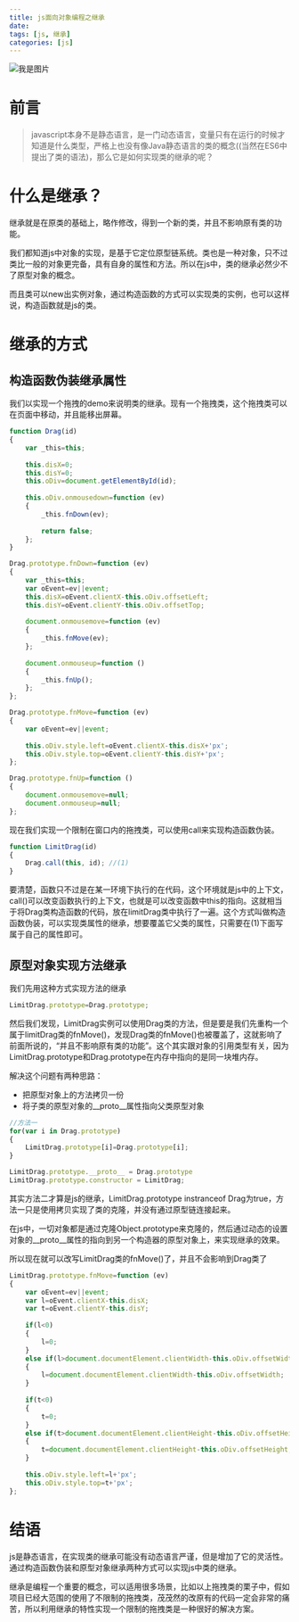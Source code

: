 ```yaml
---
title: js面向对象编程之继承
date: 
tags: [js, 继承]
categories: [js]
---
```


![我是图片](https://i.loli.net/2017/07/20/596f9bc03c484.jpeg)

# 前言
> javascript本身不是静态语言，是一门动态语言，变量只有在运行的时候才知道是什么类型，严格上也没有像Java静态语言的类的概念((当然在ES6中提出了类的语法)，那么它是如何实现类的继承的呢？

<!--more-->

# 什么是继承？

继承就是在原类的基础上，略作修改，得到一个新的类，并且不影响原有类的功能。

我们都知道js中对象的实现，是基于它定位原型链系统。类也是一种对象，只不过类比一般的对象更完备，具有自身的属性和方法。所以在js中，类的继承必然少不了原型对象的概念。

而且类可以new出实例对象，通过构造函数的方式可以实现类的实例，也可以这样说，构造函数就是js的类。

# 继承的方式

## 构造函数伪装继承属性

我们以实现一个拖拽的demo来说明类的继承。现有一个拖拽类，这个拖拽类可以在页面中移动，并且能移出屏幕。

```js
function Drag(id)
{
	var _this=this;
	
	this.disX=0;
	this.disY=0;
	this.oDiv=document.getElementById(id);
	
	this.oDiv.onmousedown=function (ev)
	{
		_this.fnDown(ev);
		
		return false;
	};
}

Drag.prototype.fnDown=function (ev)
{
	var _this=this;
	var oEvent=ev||event;
	this.disX=oEvent.clientX-this.oDiv.offsetLeft;
	this.disY=oEvent.clientY-this.oDiv.offsetTop;
	
	document.onmousemove=function (ev)
	{
		_this.fnMove(ev);
	};
	
	document.onmouseup=function ()
	{
		_this.fnUp();
	};
};

Drag.prototype.fnMove=function (ev)
{
	var oEvent=ev||event;
	
	this.oDiv.style.left=oEvent.clientX-this.disX+'px';
	this.oDiv.style.top=oEvent.clientY-this.disY+'px';
};

Drag.prototype.fnUp=function ()
{
	document.onmousemove=null;
	document.onmouseup=null;
};
```

现在我们实现一个限制在窗口内的拖拽类，可以使用call来实现构造函数伪装。
```js
function LimitDrag(id)
{
	Drag.call(this, id); //(1)
}
```

要清楚，函数只不过是在某一环境下执行的在代码，这个环境就是js中的上下文，call()可以改变函数执行的上下文，也就是可以改变函数中this的指向。这就相当于将Drag类构造函数的代码，放在limitDrag类中执行了一遍。这个方式叫做构造函数伪装，可以实现类属性的继承，想要覆盖它父类的属性，只需要在(1)下面写属于自己的属性即可。

## 原型对象实现方法继承

我们先用这种方式实现方法的继承

```js
LimitDrag.prototype=Drag.prototype;
```

然后我们发现，LimitDrag实例可以使用Drag类的方法，但是要是我们先重构一个属于limitDrag类的fnMove()，发现Drag类的fnMove()也被覆盖了，这就影响了前面所说的，“并且不影响原有类的功能”。这个其实跟对象的引用类型有关，因为LimitDrag.prototype和Drag.prototype在内存中指向的是同一块堆内存。

解决这个问题有两种思路：
* 把原型对象上的方法拷贝一份
* 将子类的原型对象的__proto__属性指向父类原型对象

```js
//方法一
for(var i in Drag.prototype)
{
	LimitDrag.prototype[i]=Drag.prototype[i];
}
```

```js
LimitDrag.prototype.__proto__ = Drag.prototype
LimitDrag.prototype.constructor = LimitDrag;
```

其实方法二才算是js的继承，LimitDrag.prototype instranceof Drag为true，方法一只是使用拷贝实现了类的克隆，并没有通过原型链连接起来。

在js中，一切对象都是通过克隆Object.prototype来克隆的，然后通过动态的设置对象的__proto__属性的指向到另一个构造器的原型对象上，来实现继承的效果。

所以现在就可以改写LimitDrag类的fnMove()了，并且不会影响到Drag类了

```js
LimitDrag.prototype.fnMove=function (ev)
{
	var oEvent=ev||event;
	var l=oEvent.clientX-this.disX;
	var t=oEvent.clientY-this.disY;
	
	if(l<0)
	{
		l=0;
	}
	else if(l>document.documentElement.clientWidth-this.oDiv.offsetWidth)
	{
		l=document.documentElement.clientWidth-this.oDiv.offsetWidth;
	}
	
	if(t<0)
	{
		t=0;
	}
	else if(t>document.documentElement.clientHeight-this.oDiv.offsetHeight)
	{
		t=document.documentElement.clientHeight-this.oDiv.offsetHeight;
	}
	
	this.oDiv.style.left=l+'px';
	this.oDiv.style.top=t+'px';
};
```

# 结语

js是静态语言，在实现类的继承可能没有动态语言严谨，但是增加了它的灵活性。通过构造函数伪装和原型对象继承两种方式可以实现js中类的继承。

继承是编程一个重要的概念，可以适用很多场景，比如以上拖拽类的栗子中，假如项目已经大范围的使用了不限制的拖拽类，茂茂然的改原有的代码一定会非常的痛苦，所以利用继承的特性实现一个限制的拖拽类是一种很好的解决方案。